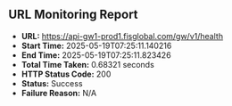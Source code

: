 ## URL Monitoring Report

- **URL:** https://api-gw1-prod1.fisglobal.com/gw/v1/health
- **Start Time:** 2025-05-19T07:25:11.140216
- **End Time:** 2025-05-19T07:25:11.823426
- **Total Time Taken:** 0.68321 seconds
- **HTTP Status Code:** 200
- **Status:** Success
- **Failure Reason:** N/A

